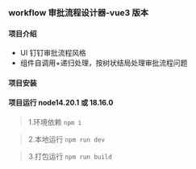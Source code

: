 ### workflow 审批流程设计器-vue3 版本

#### 项目介绍

- UI 钉钉审批流程风格
- 组件自调用+递归处理，按树状结局处理审批流程问题

#### 项目安装

#### 项目运行 node14.20.1 或 18.16.0

> 1.环境依赖 `npm i`

> 2.本地运行 `npm run dev`

> 3.打包运行 `npm run build`
